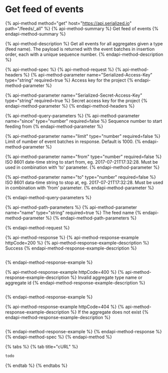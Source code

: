 # Get feed of events

{% api-method method="get" host="https://api.serialized.io" path="/feeds/_all" %}
{% api-method-summary %}
Get feed of events
{% endapi-method-summary %}

{% api-method-description %}
Get all events for all aggregates given a type (feed name). The payload is returned with the event batches in insertion order, each with a unique sequence number.
{% endapi-method-description %}

{% api-method-spec %}
{% api-method-request %}
{% api-method-headers %}
{% api-method-parameter name="Serialized-Access-Key" type="string" required=true %}
Access key for the project
{% endapi-method-parameter %}

{% api-method-parameter name="Serialized-Secret-Access-Key" type="string" required=true %}
Secret access key for the project
{% endapi-method-parameter %}
{% endapi-method-headers %}

{% api-method-query-parameters %}
{% api-method-parameter name="since" type="number" required=false %}
Sequence number to start feeding from
{% endapi-method-parameter %}

{% api-method-parameter name="limit" type="number" required=false %}
Limit of number of event batches in response. Default is 1000.
{% endapi-method-parameter %}

{% api-method-parameter name="from" type="number" required=false %}
ISO 8601 date-time string to start from, eg. 2017-07-21T17:32:28. Must be used in combination with 'to' parameter.
{% endapi-method-parameter %}

{% api-method-parameter name="to" type="number" required=false %}
ISO 8601 data-time string to stop at, eg. 2017-07-21T17:32:28. Must be used in combination with 'from' parameter.
{% endapi-method-parameter %}

{% endapi-method-query-parameters %}


{% api-method-path-parameters %}
{% api-method-parameter name="name" type="string" required=true %}
The feed name
{% endapi-method-parameter %}
{% endapi-method-path-parameters %}

{% endapi-method-request %}

{% api-method-response %}
{% api-method-response-example httpCode=200 %}
{% api-method-response-example-description %}
Success
{% endapi-method-response-example-description %}

```text

```
{% endapi-method-response-example %}

{% api-method-response-example httpCode=400 %}
{% api-method-response-example-description %}
Invalid aggregate type name or aggregate id
{% endapi-method-response-example-description %}

```text

```
{% endapi-method-response-example %}

{% api-method-response-example httpCode=404 %}
{% api-method-response-example-description %}
If the aggregate does not exist
{% endapi-method-response-example-description %}

```text

```
{% endapi-method-response-example %}
{% endapi-method-response %}
{% endapi-method-spec %}
{% endapi-method %}

{% tabs %}
{% tab title="cURL" %}
```bash
todo
```
{% endtab %}
{% endtabs %}

